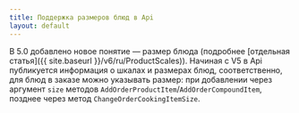 ```yaml
---
title: Поддержка размеров блюд в Api
layout: default
---
```

В 5.0 добавлено новое понятие — размер блюда (подробнее [отдельная статья]({{ site.baseurl }}/v6/ru/ProductScales)). Начиная с V5 в Api публикуется информация о шкалах и размерах блюд, соответственно, для блюд в заказе можно указывать размер: при добавлении через аргумент `size` методов `AddOrderProductItem`/`AddOrderCompoundItem`, позднее через метод `ChangeOrderCookingItemSize`.  